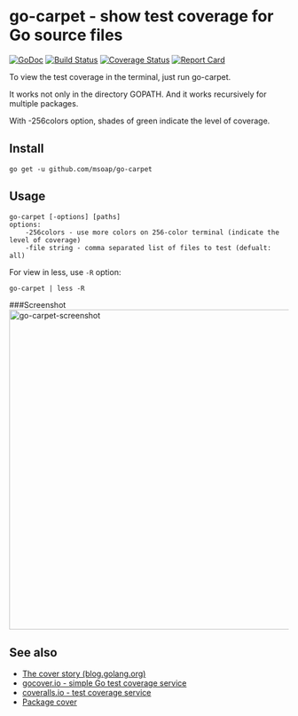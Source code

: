 go-carpet - show test coverage for Go source files
==================================================

[![GoDoc](https://godoc.org/github.com/msoap/go-carpet?status.svg)](https://godoc.org/github.com/msoap/go-carpet)
[![Build Status](https://travis-ci.org/msoap/go-carpet.svg?branch=master)](https://travis-ci.org/msoap/go-carpet)
[![Coverage Status](https://coveralls.io/repos/github/msoap/go-carpet/badge.svg?branch=master)](https://coveralls.io/github/msoap/go-carpet?branch=master)
[![Report Card](https://goreportcard.com/badge/github.com/msoap/go-carpet)](https://goreportcard.com/report/github.com/msoap/go-carpet)

To view the test coverage in the terminal, just run go-carpet.

It works not only in the directory GOPATH. And it works recursively for multiple packages.

With -256colors option, shades of green indicate the level of coverage.

Install
-------

    go get -u github.com/msoap/go-carpet

Usage
-----

	go-carpet [-options] [paths]
	options:
		-256colors - use more colors on 256-color terminal (indicate the level of coverage)
		-file string - comma separated list of files to test (defualt: all)

For view in less, use `-R` option:

    go-carpet | less -R

###Screenshot
<img width="577" alt="go-carpet-screenshot" src="https://cloud.githubusercontent.com/assets/844117/13379093/a9902312-de25-11e5-8b87-9a9f2c05dac2.png">

See also
--------

  * [The cover story (blog.golang.org)](https://blog.golang.org/cover)
  * [gocover.io - simple Go test coverage service](https://gocover.io)
  * [coveralls.io - test coverage service](https://coveralls.io)
  * [Package cover](https://godoc.org/golang.org/x/tools/cover)
